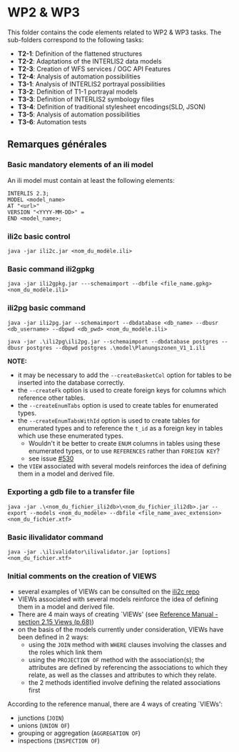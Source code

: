 # WP2 & WP3

This folder contains the code elements related to WP2 & WP3 tasks.
The sub-folders correspond to the following tasks:

- **T2-1**: Definition of the flattened structures  
- **T2-2**: Adaptations of the INTERLIS2 data models
- **T2-3**: Creation of WFS services / OGC API Features
- **T2-4**: Analysis of automation possibilities
- **T3-1**: Analysis of INTERLIS2 portrayal possibilities
- **T3-2**: Definition of T1-1 portrayal  models
- **T3-3**: Definition of INTERLIS2 symbology files
- **T3-4**: Definition of traditional stylesheet encodings(SLD, JSON)
- **T3-5**: Analysis of automation possibilities
- **T3-6**: Automation tests

## Remarques générales

### Basic mandatory elements of an ili model

An ili model must contain at least the following elements:

```ili
INTERLIS 2.3;
MODEL <model_name>
AT "<url>"
VERSION "<YYYY-MM-DD>" = 
END <model_name>;
```

### ili2c basic control

`java -jar ili2c.jar <nom_du_modèle.ili>`

### Basic command ili2gpkg

`java -jar ili2gpkg.jar ---schemaimport --dbfile <file_name.gpkg> <nom_du_modèle.ili>`

### ili2pg basic command

`java -jar ili2pg.jar --schemaimport --dbdatabase <db_name> --dbusr <db_username> --dbpwd <db_pwd> <nom_du_modèle.ili>`

`java -jar .\ili2pg\ili2pg.jar --schemaimport --dbdatabase postgres --dbusr postgres --dbpwd postgres .\model\Planungszonen_V1_1.ili`

__NOTE:__
- it may be necessary to add the `--createBasketCol` option for tables to be inserted into the database correctly.
- the `--createFk` option is used to create foreign keys for columns which reference other tables.
- the `--createEnumTabs` option is used to create tables for enumerated types.
- the `--createEnumTabsWithId` option is used to create tables for enumerated types and to reference the `t_id` as a foreign key in tables which use these enumerated types.
    - Wouldn't it be better to create `ENUM` columns in tables using these enumerated types, or to use `REFERENCES` rather than `FOREIGN KEY`?
    - see issue [#530](https://github.com/claeis/ili2db/issues/530)
- the `VIEW` associated with several models reinforces the idea of defining them in a model and derived file.

### Exporting a gdb file to a transfer file

`java -jar .\<nom_du_fichier_ili2db>\<nom_du_fichier_ili2db>.jar --export --models <nom_du_modèle> --dbfile <file_name_avec_extension> <nom_du_fichier.xtf>`

### Basic ilivalidator command

`java -jar .\ilivalidator\ilivalidator.jar [options] <nom_du_fichier.xtf>`

### Initial comments on the creation of VIEWS

- several examples of VIEWs can be consulted on the [ili2c repo](https://github.com/claeis/ili2c/tree/master/test/data/ili23/view)
- VIEWs associated with several models reinforce the idea of defining them in a model and derived file.
- There are 4 main ways of creating `VIEWs' (see [Reference Manual - section 2.15 Views (p.68)](https://www.interlis.ch/download/interlis2/ili2-refman_2006-04-13_f.pdf))
- on the basis of the models currently under consideration, VIEWs have been defined in 2 ways:
    - using the `JOIN` method with `WHERE` clauses involving the classes and the roles which link them
    - using the `PROJECTION OF` method with the association(s); the attributes are defined by referencing the associations to which they relate, as well as the classes and attributes to which they relate.
    - the 2 methods identified involve defining the related associations first

According to the reference manual, there are 4 ways of creating `VIEWs':

- junctions (`JOIN`)
- unions (`UNION OF`)
- grouping or aggregation (`AGGREGATION OF`)
- inspections (`INSPECTION OF`)